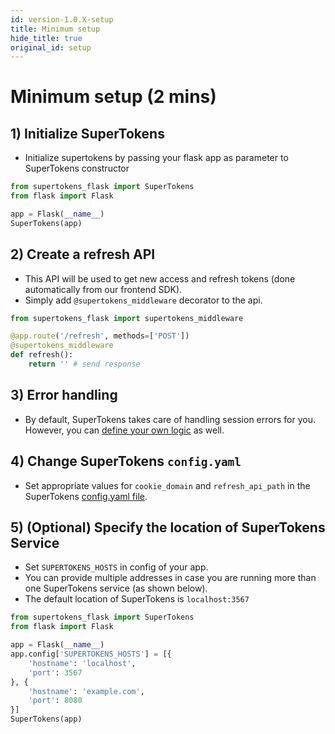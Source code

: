 ```yaml
---
id: version-1.0.X-setup
title: Minimum setup
hide_title: true
original_id: setup
---
```


# Minimum setup (2 mins)

## 1) Initialize SuperTokens
- Initialize supertokens by passing your flask app as parameter to SuperTokens constructor
```python
from supertokens_flask import SuperTokens
from flask import Flask

app = Flask(__name__)
SuperTokens(app)
```

## 2) Create a refresh API
- This API will be used to get new access and refresh tokens (done automatically from our frontend SDK).
- Simply add `@supertokens_middleware` decorator to the api.
```python
from supertokens_flask import supertokens_middleware

@app.route('/refresh', methods=['POST'])
@supertokens_middleware
def refresh():
    return '' # send response
```

## 3) Error handling
- By default, SuperTokens takes care of handling session errors for you. However, you can [define your own logic](./custom_error_handling) as well.

## 4) Change SuperTokens `config.yaml`
- Set appropriate values for `cookie_domain` and `refresh_api_path` in the SuperTokens [config.yaml file](/docs/pro/configuration/core#optional-config-values).

## 5) (Optional) Specify the location of SuperTokens Service
- Set `SUPERTOKENS_HOSTS` in config of your app.
- You can provide multiple addresses in case you are running more than one SuperTokens service (as shown below).
- The default location of SuperTokens is `localhost:3567`
```python
from supertokens_flask import SuperTokens
from flask import Flask

app = Flask(__name__)
app.config['SUPERTOKENS_HOSTS'] = [{
    'hostname': 'localhost',
    'port': 3567
}, {
    'hostname': 'example.com',
    'port': 8080
}]
SuperTokens(app)
```